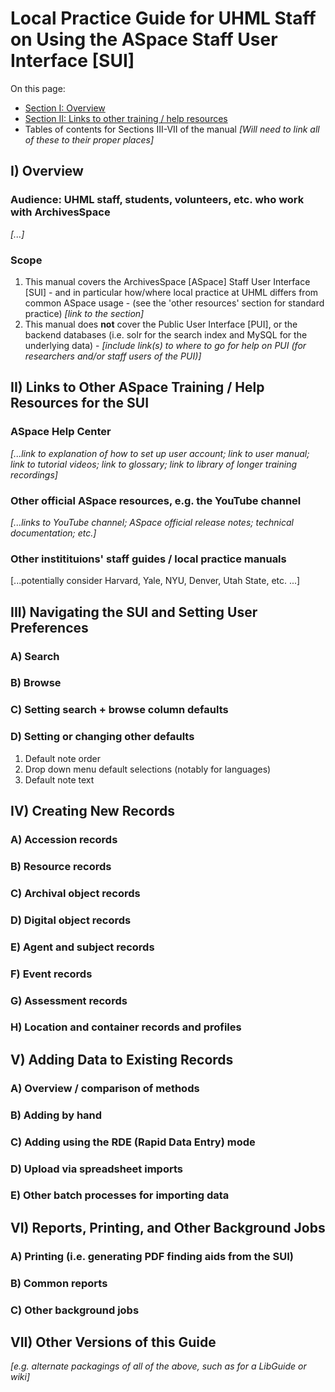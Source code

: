 # Local Practice Guide for UHML Staff on Using the ASpace Staff User Interface [SUI]

On this page:

- [Section I: Overview](https://github.com/UnivHI-MLib-Arch/ASpace-Docs/tree/main/Staff_User_Manual#i-overview)
- [Section II: Links to other training / help resources](https://github.com/UnivHI-MLib-Arch/ASpace-Docs/tree/main/Staff_User_Manual#ii-links-to-other-aspace-training--help-resources-for-the-sui)
- Tables of contents for Sections III-VII of the manual *[Will need to link all of these to their proper places]*

## I) Overview

### Audience: UHML staff, students, volunteers, etc. who work with ArchivesSpace

*[...]*

### Scope

  1. This manual covers the ArchivesSpace [ASpace] Staff User Interface [SUI]
    - and in particular how/where local practice at UHML differs from common ASpace usage
    - (see the 'other resources' section for standard practice) *[link to the section]*
  2. This manual does **not** cover the Public User Interface [PUI], or the backend databases (i.e. solr for the search index and MySQL for the underlying data)
    - *[include link(s) to where to go for help on PUI (for researchers and/or staff users of the PUI)]*

## II) Links to Other ASpace Training / Help Resources for the SUI

### ASpace Help Center

*[...link to explanation of how to set up user account; link to user manual; link to tutorial videos; link to glossary; link to library of longer training recordings]*

### Other official ASpace resources, e.g. the YouTube channel

*[...links to YouTube channel; ASpace official release notes; technical documentation; etc.]*

### Other institituions' staff guides / local practice manuals

[...potentially consider Harvard, Yale, NYU, Denver, Utah State, etc. ...]

## III) Navigating the SUI and Setting User Preferences

### A) Search

### B) Browse

### C) Setting search + browse column defaults

### D) Setting or changing other defaults

  1. Default note order
  2. Drop down menu default selections (notably for languages)
  3. Default note text

## IV) Creating New Records

### A) Accession records

### B) Resource records

### C) Archival object records

### D) Digital object records

### E) Agent and subject records

### F) Event records

### G) Assessment records

### H) Location and container records and profiles

## V) Adding Data to Existing Records

### A) Overview / comparison of methods

### B) Adding by hand

### C) Adding using the RDE (Rapid Data Entry) mode

### D) Upload via spreadsheet imports

### E) Other batch processes for importing data

## VI) Reports, Printing, and Other Background Jobs

### A) Printing (i.e. generating PDF finding aids from the SUI)

### B) Common reports

### C) Other background jobs

## VII) Other Versions of this Guide

*[e.g. alternate packagings of all of the above, such as for a LibGuide or wiki]*
